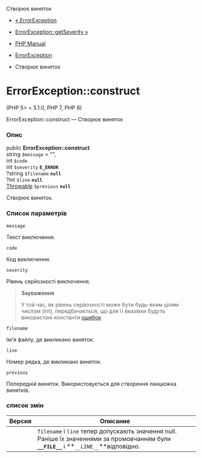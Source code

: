 Створює виняток

-   [« ErrorException](class.errorexception.md)
    
-   [ErrorException::getSeverity »](errorexception.getseverity.md)
    
-   [PHP Manual](index.md)
    
-   [ErrorException](class.errorexception.md)
    
-   Створює виняток
    

# ErrorException::construct

(PHP 5> = 5.1.0, PHP 7, PHP 8)

ErrorException::construct — Створює виняток

### Опис

public **ErrorException::construct**  
string `$message` = "",  
int `$code`  
int `$severity` **`E_ERROR`**  
?string `$filename` **`null`**  
?int `$line` **`null`**  
[Throwable](class.throwable.md) `$previous` **`null`**

Створює виняток.

### Список параметрів

`message`

Текст виключення.

`code`

Код виключення.

`severity`

Рівень серйозності виключення.

> **Зауваження**
> 
> У той час, як рівень серйозності може бути будь-яким цілим числом (int), передбачається, що для її вказівки будуть використані константи [ошибок](errorfunc.constants.md)

`filename`

Ім'я файлу, де викликано виняток.

`line`

Номер рядка, де викликано виняток.

`previous`

Попередній виняток. Використовується для створення ланцюжка винятків.

### список змін

| Версия | Описание                                                                                                                                     |
|--------|----------------------------------------------------------------------------------------------------------------------------------------------|
|        | `filename` і `line` тепер допускають значення null. Раніше їх значеннями за промовчанням були **`__FILE__`** і \*\*`__LINE__`\*\*відповідно. |
